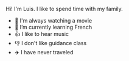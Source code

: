 Hi! I'm Luis. I like to spend time with my family.

- 🎥 I'm always watching a movie
- 🌱 I’m currently learning French
- 👍 I like to hear music
- 👎 I don't like guidance class
- ✈️ I have never traveled
